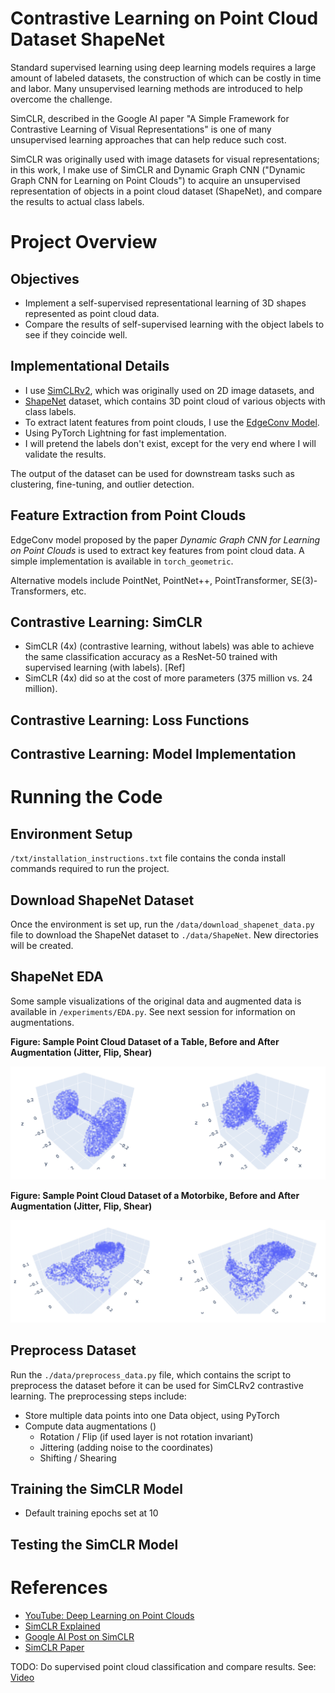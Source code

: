 # Contrastive Learning on Point Cloud Dataset ShapeNet
Standard supervised learning using deep learning models requires a large amount of labeled datasets, the construction of which can be costly in time and labor. Many unsupervised learning methods are introduced to help overcome the challenge. 

SimCLR, described in the Google AI paper "A Simple Framework for Contrastive Learning of Visual Representations" is one of many unsupervised learning approaches that can help reduce such cost.

SimCLR was originally used with image datasets for visual representations; in this work, I make use of SimCLR and Dynamic Graph CNN ("Dynamic Graph CNN for Learning on Point Clouds") to acquire an unsupervised representation of objects in a point cloud dataset (ShapeNet), and compare the results to actual class labels.


# Project Overview
## Objectives
- Implement a self-supervised representational learning of 3D shapes represented as point cloud data.
- Compare the results of self-supervised learning with the object labels to see if they coincide well.

## Implementational Details
- I use [SimCLRv2](https://arxiv.org/abs/2002.05709), which was originally used on 2D image datasets, and 
- [ShapeNet](https://shapenet.org/) dataset, which contains 3D point cloud of various objects with class labels. 
- To extract latent features from point clouds, I use the [EdgeConv Model](https://arxiv.org/abs/1801.07829). 
- Using PyTorch Lightning for fast implementation.
- I will pretend the labels don't exist, except for the very end where I will validate the results. 


The output of the dataset can be used for downstream tasks such as clustering, fine-tuning, and outlier detection.

## Feature Extraction from Point Clouds
EdgeConv model proposed by the paper *Dynamic Graph CNN for Learning on Point Clouds* is used to extract key features from point cloud data. A simple implementation is available in `torch_geometric`.

Alternative models include PointNet, PointNet++, PointTransformer, SE(3)-Transformers, etc.


## Contrastive Learning: SimCLR
- SimCLR (4x) (contrastive learning, without labels) was able to achieve the same classification accuracy as a ResNet-50 trained with supervised learning (with labels). [Ref]
- SimCLR (4x) did so at the cost of more parameters (375 million vs. 24 million).

## Contrastive Learning: Loss Functions

## Contrastive Learning: Model Implementation

# Running the Code
## Environment Setup
`/txt/installation_instructions.txt` file contains the conda install commands required to run the project.

## Download ShapeNet Dataset
Once the environment is set up, run the `/data/download_shapenet_data.py` file to download the ShapeNet dataset to `./data/ShapeNet`. New directories will be created.

## ShapeNet EDA
Some sample visualizations of the original data and augmented data is available in `/experiments/EDA.py`. See next session for information on augmentations.


**Figure: Sample Point Cloud Dataset of a Table, Before and After Augmentation (Jitter, Flip, Shear)**
<p align='center'>
    <img src='/README_imgs/Table.png' width='600' title='Point Cloud of Sample Table'>
</p>

**Figure: Sample Point Cloud Dataset of a Motorbike, Before and After Augmentation (Jitter, Flip, Shear)**
<p align='center'>
    <img src='/README_imgs/Motorbike.png' width='600' title='Point Cloud of Sample Motorbike'>
</p>

## Preprocess Dataset
Run the `./data/preprocess_data.py` file, which contains the script to preprocess the dataset before it can be used for SimCLRv2 contrastive learning. The preprocessing steps include:

- Store multiple data points into one Data object, using PyTorch
- Compute data augmentations ()
    - Rotation / Flip (if used layer is not rotation invariant)
    - Jittering (adding noise to the coordinates)
    - Shifting / Shearing

## Training the SimCLR Model
- Default training epochs set at 10

## Testing the SimCLR Model

# References
- [YouTube: Deep Learning on Point Clouds](https://youtu.be/gm_oW0bdzHs)
- [SimCLR Explained](https://youtu.be/APki8LmdJwY)
- [Google AI Post on SimCLR](https://ai.googleblog.com/2020/04/advancing-self-supervised-and-semi.html)
- [SimCLR Paper](https://arxiv.org/abs/2002.05709)

TODO: Do supervised point cloud classification and compare results. See: [Video](https://www.youtube.com/watch?v=ctdi4Fjp_50&t=21s&ab_channel=ConnorShorten)